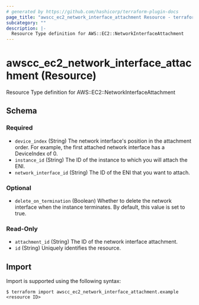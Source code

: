 ```yaml
---
# generated by https://github.com/hashicorp/terraform-plugin-docs
page_title: "awscc_ec2_network_interface_attachment Resource - terraform-provider-awscc"
subcategory: ""
description: |-
  Resource Type definition for AWS::EC2::NetworkInterfaceAttachment
---
```


# awscc_ec2_network_interface_attachment (Resource)

Resource Type definition for AWS::EC2::NetworkInterfaceAttachment



<!-- schema generated by tfplugindocs -->
## Schema

### Required

- `device_index` (String) The network interface's position in the attachment order. For example, the first attached network interface has a DeviceIndex of 0.
- `instance_id` (String) The ID of the instance to which you will attach the ENI.
- `network_interface_id` (String) The ID of the ENI that you want to attach.

### Optional

- `delete_on_termination` (Boolean) Whether to delete the network interface when the instance terminates. By default, this value is set to true.

### Read-Only

- `attachment_id` (String) The ID of the network interface attachment.
- `id` (String) Uniquely identifies the resource.

## Import

Import is supported using the following syntax:

```shell
$ terraform import awscc_ec2_network_interface_attachment.example <resource ID>
```
